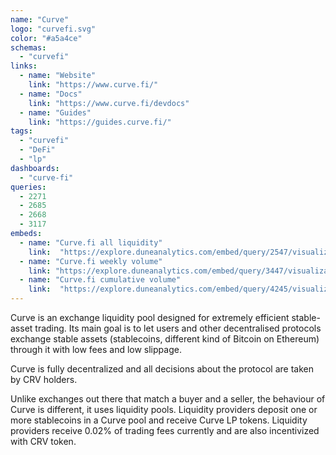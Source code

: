 ```yaml
---
name: "Curve"
logo: "curvefi.svg"
color: "#a5a4ce"
schemas:
  - "curvefi"
links:
  - name: "Website"
    link: "https://www.curve.fi/"
  - name: "Docs"
    link: "https://www.curve.fi/devdocs"
  - name: "Guides"
    link: "https://guides.curve.fi/"
tags:
  - "curvefi"
  - "DeFi"
  - "lp"
dashboards:
  - "curve-fi"
queries:
  - 2271
  - 2685
  - 2668
  - 3117
embeds:
  - name: "Curve.fi all liquidity"
    link:  "https://explore.duneanalytics.com/embed/query/2547/visualization/4826?api_key=nOI9uFYd08NneQ5eQmfsgyC40eW90O1FI10GpF26"
  - name: "Curve.fi weekly volume"
    link: "https://explore.duneanalytics.com/embed/query/3447/visualization/6664?api_key=ZHn6vBXWUlgpFPeQjvGveYNdDZV8kJgwOVu3vnlS"
  - name: "Curve.fi cumulative volume"
    link:  "https://explore.duneanalytics.com/embed/query/4245/visualization/8263?api_key=lcOV6Ab25bgtBj0S6AIKG1Z7zC9b6BpCtTy2Shlj"
---
```


Curve is an exchange liquidity pool designed for extremely efficient stable-asset trading. Its main goal is to let users and other decentralised protocols exchange stable assets (stablecoins, different kind of Bitcoin on Ethereum) through it with low fees and low slippage.

Curve is fully decentralized and all decisions about the protocol are taken by CRV holders.

Unlike exchanges out there that match a buyer and a seller, the behaviour of Curve is different, it uses liquidity pools. Liquidity providers deposit one or more stablecoins in a Curve pool and receive Curve LP tokens. Liquidity providers receive 0.02% of trading fees currently and are also incentivized with CRV token.